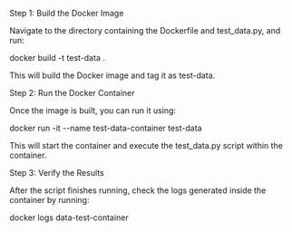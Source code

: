 Step 1: Build the Docker Image

Navigate to the directory containing the Dockerfile and test_data.py, and run:

docker build -t test-data .

This will build the Docker image and tag it as test-data.

Step 2: Run the Docker Container

Once the image is built, you can run it using:

docker run -it --name test-data-container test-data

This will start the container and execute the test_data.py script within the container.

Step 3: Verify the Results

After the script finishes running, check the logs generated inside the container by running:

docker logs data-test-container

